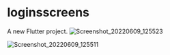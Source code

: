 # loginsscreens

A new Flutter project.
![Screenshot_20220609_125523](https://user-images.githubusercontent.com/95038695/172796202-03f9799a-df05-4e36-bce9-df1d0920de87.jpg)

![Screenshot_20220609_125511](https://user-images.githubusercontent.com/95038695/172796234-6b38e37c-c62a-4a88-ad18-49fa2c657544.jpg)
